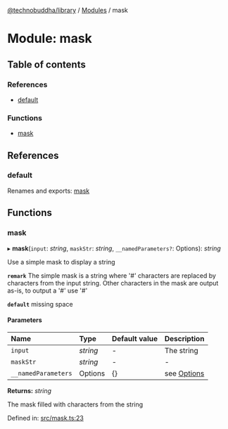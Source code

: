 [@technobuddha/library](../..) / [Modules](../Modules.md) / mask

# Module: mask

## Table of contents

### References

- [default](mask.md#default)

### Functions

- [mask](mask.md#mask)

## References

### default

Renames and exports: [mask](mask.md#mask)

## Functions

### mask

▸ **mask**(`input`: *string*, `maskStr`: *string*, `__namedParameters?`: Options): *string*

Use a simple mask to display a string

**`remark`** The simple mask is a string where '#' characters are replaced by characters from the input string.  Other characters in the mask
are output as-is, to output a '#' use '\#'

**`default`** missing space

#### Parameters

| Name | Type | Default value | Description |
| :------ | :------ | :------ | :------ |
| `input` | *string* | - | The string |
| `maskStr` | *string* | - | - |
| `__namedParameters` | Options | {} | see [Options](almostequals.md#options) |

**Returns:** *string*

The mask filled with characters from the string

Defined in: [src/mask.ts:23](../src/mask.ts#L23)
